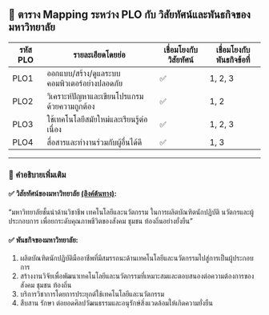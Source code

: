 ## 🧭 ตาราง Mapping ระหว่าง PLO กับ วิสัยทัศน์และพันธกิจของมหาวิทยาลัย

| รหัส PLO | รายละเอียดโดยย่อ | เชื่อมโยงกับวิสัยทัศน์ | เชื่อมโยงกับพันธกิจข้อที่ |
|----------|---------------------|----------------------------|-------------------------------|
| PLO1     | ออกแบบ/สร้าง/ดูแลระบบคอมพิวเตอร์อย่างปลอดภัย | ✅ | 1, 2, 3 |
| PLO2     | วิเคราะห์ปัญหาและเขียนโปรแกรมด้วยความถูกต้อง | ✅ | 1, 2 |
| PLO3     | ใช้เทคโนโลยีสมัยใหม่และเรียนรู้ต่อเนื่อง | ✅ | 1, 2, 3 |
| PLO4     | สื่อสารและทำงานร่วมกับผู้อื่นได้ดี | ✅ | 1, 3 |

---

### 📝 คำอธิบายเพิ่มเติม

#### ✅ วิสัยทัศน์ของมหาวิทยาลัย [(ลิงค์ต้นทาง)](https://www.rmutl.ac.th/page/vision):
“มหาวิทยาลัยชั้นนำด้านวิชาชีพ เทคโนโลยีและนวัตกรรม ในการผลิตบัณฑิตนักปฏิบัติ นวัตกรและผู้ประกอบการ เพื่อยกระดับคุณภาพชีวิตของสังคม ชุมชน ท้องถิ่นอย่างยั่งยืน”

#### ✅ พันธกิจของมหาวิทยาลัย:
1. ผลิตบัณฑิตนักปฏิบัติมืออาชีพที่มีสมรรถนะด้านเทคโนโลยีและนวัตกรรมไปสู่การเป็นผู้ประกอบการ  
2. สร้างงานวิจัยเพื่อพัฒนาเทคโนโลยีและนวัตกรรมที่เหมาะสมและตอบสนองต่อความต้องการของสังคม ชุมชน ท้องถิ่น  
3. บริการวิชาการโดยการประยุกต์ใช้เทคโนโลยีและนวัตกรรม  
4. สืบสาน รักษา ต่อยอดศิลปวัฒนธรรมและอนุรักษ์สิ่งแวดล้อมให้เกิดความยั่งยืน
